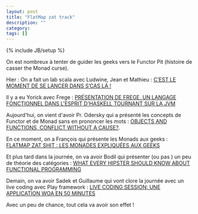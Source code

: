 ```yaml
---
layout: post
title: "FlatMap zat track"
description: ""
category: 
tags: []
---
```

{% include JB/setup %}


On est nombreux à tenter de guider les geeks vers le Functor Pit (histoire de casser the Monad curse). 


Hier : 
 On a fait un lab scala avec Ludwine, Jean et Mathieu :  [C’EST LE MOMENT DE SE LANCER DANS S’CAS LÀ !](http://www.devoxx.com/pages/viewpage.action?pageId=6816914)

 Il y a eu Yorick avec Frege : [PRÉSENTATION DE FREGE, UN LANGAGE FONCTIONNEL DANS L'ESPRIT D'HASKELL TOURNANT SUR LA JVM](http://www.devoxx.com/display/FR13/Presentation+de+Frege%2C+un+langage+fonctionnel+dans+l%27esprit+d%27Haskell+tournant+sur+la+JVM)


Aujourd'hui, on vient d'avoir Pr. Odersky qui a présenté les concepts de Functor et de Monad sans en prononcer les mots : [OBJECTS AND FUNCTIONS, CONFLICT WITHOUT A CAUSE?](http://www.devoxx.com/display/FR13/Objects+and+functions%2C+conflict+without+a+cause).

En ce moment, on a François qui présente les Monads aux geeks : [FLATMAP ZAT SHIT : LES MONADES EXPLIQUÉES AUX GEEKS](http://www.devoxx.com/display/FR13/FLATMAP+ZAT+SHIT+++les+monades+expliquees+aux+geeks)

Et plus tard dans la journée, on va avoir Bodil qui présenter (ou pas ) un peu de théorie des catégories : [WHAT EVERY HIPSTER SHOULD KNOW ABOUT FUNCTIONAL PROGRAMMING](http://www.devoxx.com/display/FR13/What+Every+Hipster+Should+Know+About+Functional+Programming)

Demain, on va avoir Sadek et Guillaume qui vont clore la journée avec un live coding avec Play framework : [LIVE CODING SESSION: UNE APPLICATION WOA EN 50 MINUTES](http://www.devoxx.com/display/FR13/Live+Coding+session++Une+application+WOA+en+50+minutes)


Avec un peu de chance, tout cela va avoir son effet !